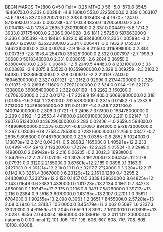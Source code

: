 BEGN
MARCS T=2800 G=5.0 FeH=-0.25 MT=2.0
                  56
-5.0 1579.6 354.5 19460700.0 2.339 0.002841 
-4.8 1608.0 553.0 32258000.0 2.339 0.003107 
-4.6 1638.5 837.0 53200700.0 2.338 0.003408 
-4.4 1670.5 1247.0 87129900.0 2.338 0.003739 
-4.2 1703.8 1839.0 142005000.0 2.337 0.004103 
-4.0 1738.4 2695.0 230310000.0 2.337 0.004499 
-3.8 1774.2 3933.0 371754000.0 2.336 0.004928 
-3.6 1811.2 5725.0 597663000.0 2.336 0.005392 
-3.4 1849.6 8322.0 958348000.0 2.335 0.005894 
-3.2 1889.7 12090.0 1535230000.0 2.334 0.006441 
-3.0 1932.0 17550.0 2462310000.0 2.333 0.00704 
-2.9 1953.8 21150.0 3116890000.0 2.333 0.007359 
-2.8 1976.4 25470.0 3952510000.0 2.332 0.007697 
-2.7 1999.9 30680.0 5018340000.0 2.331 0.008055 
-2.6 2024.2 36950.0 6380040000.0 2.331 0.008431 
-2.5 2049.5 44480.0 8123310000.0 2.33 0.008832 
-2.4 2075.8 53520.0 10359900000.0 2.329 0.009259 
-2.3 2103.2 64380.0 13236600000.0 2.328 0.009717 
-2.2 2131.9 77400.0 16946300000.0 2.327 0.01021 
-2.1 2162.0 92990.0 21744700000.0 2.325 0.01075 
-2.0 2193.6 111600.0 27972000000.0 2.324 0.01134 
-1.9 2227.0 133800.0 36085400000.0 2.322 0.01199 
-1.8 2262.3 160200.0 46706000000.0 2.32 0.01272 
-1.7 2299.9 191400.0 60690800000.0 2.318 0.01355 
-1.6 2340.1 228200.0 79253700000.0 2.315 0.01452 
-1.5 2383.8 271300.0 104283000000.0 2.311 0.01567 
-1.4 2436.7 321200.0 140914000000.0 2.306 0.01721 
-1.3 2496.7 377800.0 193478000000.0 2.299 0.0192 
-1.2 2553.4 441600.0 260091000000.0 2.291 0.02147 
-1.1 2607.6 513400.0 343629000000.0 2.283 0.02406 
-1.0 2659.4 594000.0 446909000000.0 2.275 0.02701 
-0.9 2709.7 684300.0 573973000000.0 2.267 0.03036 
-0.8 2758.4 785300.0 728216000000.0 2.259 0.03417 
-0.7 2805.9 898300.0 914879000000.0 2.25 0.0385 
-0.6 2852.5 1024000.0 1.13873e+12 2.242 0.04341 
-0.5 2898.2 1165000.0 1.40594e+12 2.233 0.04897 
-0.4 2943.3 1322000.0 1.7233e+12 2.225 0.05524 
-0.3 2988.0 1498000.0 2.09942e+12 2.216 0.06235 
-0.2 3032.3 1693000.0 2.54297e+12 2.207 0.07036 
-0.1 3076.3 1912000.0 3.06424e+12 2.198 0.07939 
0.0 3120.2 2155000.0 3.67601e+12 2.189 0.0896 
0.1 3163.9 2427000.0 4.39181e+12 2.18 0.1011 
0.2 3207.7 2729000.0 5.228e+12 2.17 0.1142 
0.3 3251.4 3067000.0 6.20129e+12 2.161 0.1289 
0.4 3295.2 3443000.0 7.33372e+12 2.152 0.1457 
0.5 3339.1 3863000.0 8.64825e+12 2.143 0.1646 
0.6 3383.1 4330000.0 1.01723e+13 2.134 0.1861 
0.7 3427.3 4850000.0 1.19343e+13 2.125 0.2106 
0.8 3471.7 5428000.0 1.39712e+13 2.116 0.2384 
0.9 3516.3 6070000.0 1.63195e+13 2.107 0.2701 
1.0 3561.1 6784000.0 1.90255e+13 2.098 0.3063 
1.2 3651.7 8455000.0 2.57201e+13 2.08 0.3946 
1.4 3743.7 10510000.0 3.45479e+13 2.062 0.5097 
1.6 3837.3 13020000.0 4.61559e+13 2.045 0.6599 
1.8 3932.7 16100000.0 6.13919e+13 2.028 0.8556 
2.0 4030.4 19860000.0 8.13981e+13 2.011 1.111 
200000.00
natoms              0      0.00
nmol          12
          101.         106.       107.      108.         606.        607.        608.
          707.         708.       808.    10108.       60808.

